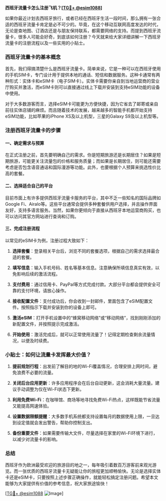 **西班牙流量卡怎么注册飞机？[[TG💪+ @esim1088](https://t.me/s/esim1088)]**

如果你最近计划去西班牙旅行，或者已经在西班牙生活一段时间，那么拥有一张合适的西班牙流量卡肯定是必不可少的。毕竟，在这个移动互联网高度发达的时代，无论是查地图、订酒店还是与朋友保持联系，都需要网络的支持。而提到西班牙流量卡，很多人可能会好奇，到底该如何注册？今天就来给大家详细讲解一下西班牙流量卡的注册流程以及一些实用的小贴士。

### 西班牙流量卡的基本概念

首先，我们得搞清楚什么是西班牙流量卡。简单来说，它是一种可以在西班牙使用的手机SIM卡，专门设计用于提供本地的通话、短信和数据服务。这种卡通常有两种形式：实体卡和eSIM卡（电子SIM卡）。实体卡需要你亲自到当地运营商的营业厅购买并激活，而eSIM卡则可以直接通过线上下载并安装到支持eSIM功能的设备中使用。

对于大多数游客而言，选择eSIM卡可能更为方便快捷，因为它省去了邮寄或亲自前往实体店铺的麻烦。而且随着技术的发展，越来越多的智能手机都开始支持eSIM功能，比如苹果的iPhone XS及以上机型，三星的Galaxy S9及以上机型等。

### 注册西班牙流量卡的步骤

#### 一、确定需求与预算

在正式注册之前，首先要明确自己的需求。你是短期旅游还是长期居住？如果是短期旅游，可能更关注流量包的价格和服务质量；而如果是长期居住，则可能还需要考虑是否包含语音通话和国际漫游等功能。此外，也要根据个人预算来挑选性价比高的套餐。

#### 二、选择适合自己的平台

目前市面上有许多提供西班牙流量卡服务的平台，其中不乏一些知名的国际品牌如Google Fi、Airalo等。这些平台通常会提供多种套餐供用户选择，并且操作界面友好，支持多语言服务。当然，如果你更倾向于直接从西班牙本地运营商购买，也可以访问其官方网站进行查询和订购。

#### 三、完成注册流程

以常见的eSIM卡为例，注册过程大致如下：

1. **选择套餐**：登录相关平台后，浏览不同的套餐选项，根据自己的需求选择最合适的套餐。
   
2. **填写信息**：输入手机号码、姓名等基本信息。注意确保所填信息真实有效，以免影响后续的激活流程。

3. **支付费用**：通过信用卡、PayPal等方式完成付款。大部分平台都会提供安全可靠的支付环境，请放心操作。

4. **接收配置文件**：支付成功后，你会收到一封邮件，里面包含了eSIM配置文件。按照指示下载并安装到你的设备上即可。

5. **激活eSIM**：打开手机设置中的“蜂窝移动网络”或“移动网络”，找到刚刚添加的新配置文件，并按照提示完成激活。

6. **开始使用**：激活完成后，就可以正常使用流量了！记得定期检查剩余流量情况，以便及时续费。

### 小贴士：如何让流量卡发挥最大价值？

1. **提前规划行程**：出发前了解目的地的Wi-Fi覆盖情况，合理安排上网时间，避免浪费不必要的流量。

2. **关闭后台应用更新**：许多应用程序会在后台自动更新，这会消耗大量流量。建议手动调整为仅在Wi-Fi状态下更新。

3. **利用免费Wi-Fi**：在咖啡馆、商场等地寻找免费Wi-Fi热点，这样既能节省流量又能提高网速体验。

4. **设置数据限额提醒**：大多数手机系统都支持设置每月的数据使用上限，一旦达到设定值就会发出警告，帮助你控制支出。

5. **备份重要文件**：如果需要传输大文件，尽量选择在家里的Wi-Fi环境下进行，以减少对流量卡的影响。

### 总结

西班牙作为欧洲最受欢迎的旅游目的地之一，每年吸引着数百万游客前来观光游览。而一张优质的西班牙流量卡无疑能让你的旅程更加顺畅愉快。无论是选择实体卡还是eSIM卡，只要按照上述步骤正确操作，就能轻松搞定注册问题。希望本文能够为大家提供有价值的参考信息，祝大家旅途愉快！

[[TG💪+ @esim1088](https://t.me/s/esim1088) ![Image](https://i.postimg.cc/4NQfJmqS/Snipaste-2025-05-13-00-14-12.png)]